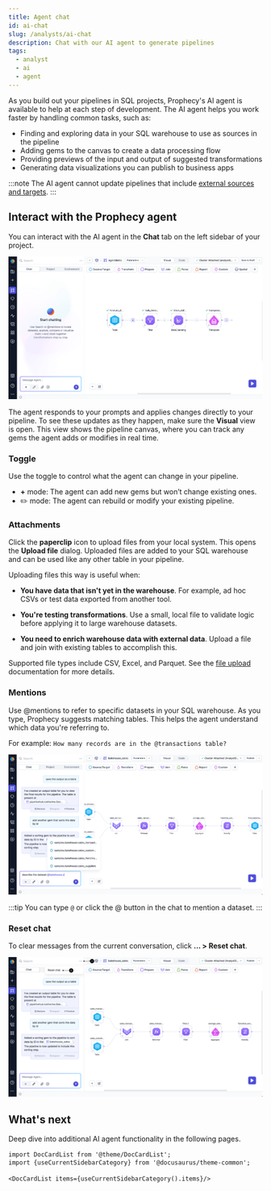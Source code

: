 ```yaml
---
title: Agent chat
id: ai-chat
slug: /analysts/ai-chat
description: Chat with our AI agent to generate pipelines
tags:
  - analyst
  - ai
  - agent
---
```


As you build out your pipelines in SQL projects, Prophecy's AI agent is available to help at each step of development. The AI agent helps you work faster by handling common tasks, such as:

- Finding and exploring data in your SQL warehouse to use as sources in the pipeline
- Adding gems to the canvas to create a data processing flow
- Providing previews of the input and output of suggested transformations
- Generating data visualizations you can publish to business apps

:::note
The AI agent cannot update pipelines that include [external sources and targets](/analysts/source-target).
:::

## Interact with the Prophecy agent

You can interact with the AI agent in the **Chat** tab on the left sidebar of your project.

![AI agent](img/ai-chat.png)

The agent responds to your prompts and applies changes directly to your pipeline. To see these updates as they happen, make sure the **Visual** view is open. This view shows the pipeline canvas, where you can track any gems the agent adds or modifies in real time.

### Toggle

Use the toggle to control what the agent can change in your pipeline.

- **+** mode: The agent can add new gems but won’t change existing ones.
- ✏️ mode: The agent can rebuild or modify your existing pipeline.

### Attachments

Click the **paperclip** icon to upload files from your local system. This opens the **Upload file** dialog. Uploaded files are added to your SQL warehouse and can be used like any other table in your pipeline.

Uploading files this way is useful when:

- **You have data that isn't yet in the warehouse**. For example, ad hoc CSVs or test data exported from another tool.

- **You're testing transformations**. Use a small, local file to validate logic before applying it to large warehouse datasets.

- **You need to enrich warehouse data with external data**. Upload a file and join with existing tables to accomplish this.

Supported file types include CSV, Excel, and Parquet. See the [file upload](/analysts/upload-file) documentation for more details.

### Mentions

Use @mentions to refer to specific datasets in your SQL warehouse. As you type, Prophecy suggests matching tables. This helps the agent understand which data you're referring to.

For example: `How many records are in the @transactions table?`

![Agent @mentions](img/agent-mentions.png)

:::tip
You can type `@` or click the @ button in the chat to mention a dataset.
:::

### Reset chat

To clear messages from the current conversation, click **... > Reset chat**.

![Agent reset](img/agent-reset.png)

## What's next

Deep dive into additional AI agent functionality in the following pages.

```mdx-code-block
import DocCardList from '@theme/DocCardList';
import {useCurrentSidebarCategory} from '@docusaurus/theme-common';

<DocCardList items={useCurrentSidebarCategory().items}/>
```
